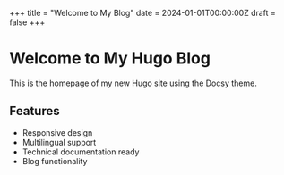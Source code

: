 +++
title = "Welcome to My Blog"
date = 2024-01-01T00:00:00Z
draft = false
+++

# Welcome to My Hugo Blog

This is the homepage of my new Hugo site using the Docsy theme.

## Features

- Responsive design
- Multilingual support
- Technical documentation ready
- Blog functionality